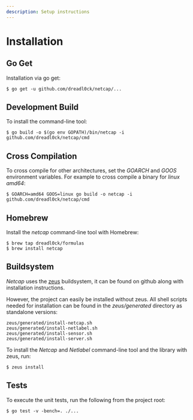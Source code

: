 ```yaml
---
description: Setup instructions
---
```


# Installation

## Go Get

Installation via go get:

```text
$ go get -u github.com/dreadl0ck/netcap/...
```

## Development Build

To install the command-line tool:

```text
$ go build -o $(go env GOPATH)/bin/netcap -i github.com/dreadl0ck/netcap/cmd
```

## Cross Compilation

To cross compile for other architectures, set the _GOARCH_ and _GOOS_ environment variables. For example to cross compile a binary for _linux amd64_:

```text
$ GOARCH=amd64 GOOS=linux go build -o netcap -i github.com/dreadl0ck/netcap/cmd
```

## Homebrew

Install the _netcap_ command-line tool with Homebrew:

```text
$ brew tap dreadl0ck/formulas
$ brew install netcap
```

## Buildsystem

_Netcap_ uses the [zeus](https://github.com/dreadl0ck/zeus) buildsystem, it can be found on github along with installation instructions.

However, the project can easily be installed without zeus. All shell scripts needed for installation can be found in the _zeus/generated_ directory as standalone versions:

```text
zeus/generated/install-netcap.sh
zeus/generated/install-netlabel.sh
zeus/generated/install-sensor.sh
zeus/generated/install-server.sh
```

To install the _Netcap_ and _Netlabel_ command-line tool and the library with zeus, run:

```text
$ zeus install
```

## Tests

To execute the unit tests, run the following from the project root:

```text
$ go test -v -bench=. ./...
```

